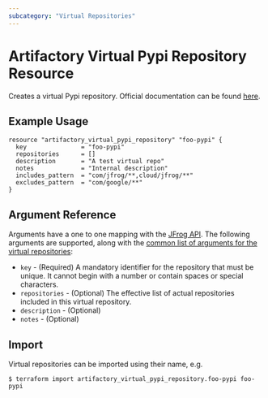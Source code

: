```yaml
---
subcategory: "Virtual Repositories"
---
```

# Artifactory Virtual Pypi Repository Resource

Creates a virtual Pypi repository.
Official documentation can be found [here](https://www.jfrog.com/confluence/display/JFROG/PyPI+Repositories#PyPIRepositories-VirtualRepositories).

## Example Usage

```hcl
resource "artifactory_virtual_pypi_repository" "foo-pypi" {
  key               = "foo-pypi"
  repositories      = []
  description       = "A test virtual repo"
  notes             = "Internal description"
  includes_pattern  = "com/jfrog/**,cloud/jfrog/**"
  excludes_pattern  = "com/google/**"
}
```

## Argument Reference

Arguments have a one to one mapping with the [JFrog API](https://www.jfrog.com/confluence/display/RTF/Repository+Configuration+JSON). 
The following arguments are supported, along with the [common list of arguments for the virtual repositories](virtual.md):

* `key` - (Required) A mandatory identifier for the repository that must be unique. It cannot begin with a number or
  contain spaces or special characters.
* `repositories` - (Optional) The effective list of actual repositories included in this virtual repository.
* `description` - (Optional)
* `notes` - (Optional)

## Import

Virtual repositories can be imported using their name, e.g.

```
$ terraform import artifactory_virtual_pypi_repository.foo-pypi foo-pypi
```

